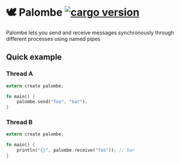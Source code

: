# 🕊️ Palombe [![cargo version](https://img.shields.io/crates/v/palombe.svg)](https://crates.io/crates/palombe)

Palombe lets you send and receive messages synchronously through different processes using named pipes

## Quick example

### Thread A

```rust
extern create palombe;

fn main() {
    palombe.send("foo", "bar");
}
```

### Thread B

```rust
extern create palombe;

fn main() {
    println("{}", palombe.receive("foo")); // bar
}
```
